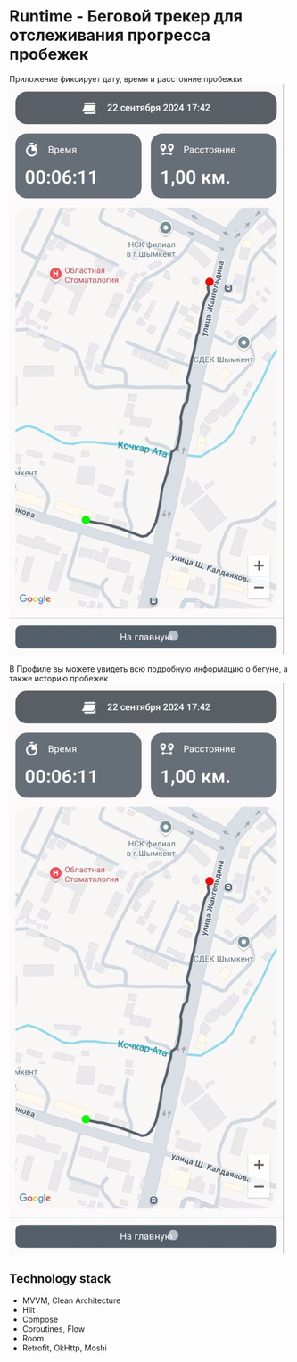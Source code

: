 # Runtime - Беговой трекер для отслеживания прогресса пробежек

Приложение фиксирует дату, время и расстояние пробежки
<img title="a title" alt="Alt text" src="/images/tracker.jpg">

В Профиле вы можете увидеть всю подробную информацию о бегуне, а также историю пробежек
<img title="a title" alt="Alt text" src="/images/tracker.jpg">

## Technology stack
- MVVM, Clean Architecture
- Hilt
- Compose
- Coroutines, Flow
- Room
- Retrofit, OkHttp, Moshi

